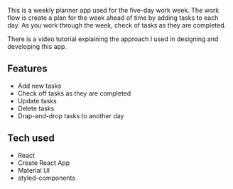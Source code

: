 This is a weekly planner app used for the five-day work week. The work flow is create a plan for the week ahead of time by adding tasks to each day.  As you work through the week, check of tasks as they are completed.

There is a video tutorial explaining the approach I used in designing and developing this app.

## Features

- Add new tasks
- Check off tasks as they are completed
- Update tasks
- Delete tasks
- Drap-and-drop tasks to another day

## Tech used

- React
- Create React App
- Material UI
- styled-components